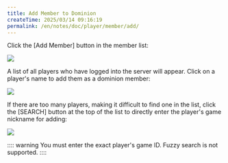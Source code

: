 ```yaml
---
title: Add Member to Dominion
createTime: 2025/03/14 09:16:19
permalink: /en/notes/doc/player/member/add/
---
```


Click the [Add Member] button in the member list:

![](/player/member/add/1.png)

A list of all players who have logged into the server will appear. Click on a player's name to add them as a dominion
member:

![](/player/member/add/2.png)

If there are too many players, making it difficult to find one in the list, click the [SEARCH] button at the top of the
list to directly enter the player's game nickname for adding:

![](/player/member/add/3.png)

:::: warning
You must enter the exact player's game ID. Fuzzy search is not supported.
::::